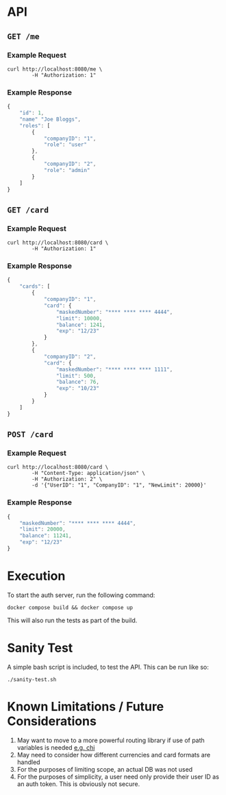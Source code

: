 # API

## `GET /me`

### Example Request

```
curl http://localhost:8080/me \
        -H "Authorization: 1"
```

### Example Response
```javascript
{
    "id": 1,
    "name" "Joe Bloggs",
    "roles": [
        {
            "companyID": "1",
            "role": "user"
        },
        {
            "companyID": "2",
            "role": "admin"
        }
    ]
}
```

## `GET /card`

### Example Request

```
curl http://localhost:8080/card \
        -H "Authorization: 1"
```

### Example Response

```javascript
{
    "cards": [
        {
            "companyID": "1",
            "card": {
                "maskedNumber": "**** **** **** 4444",
                "limit": 10000,
                "balance": 1241,
                "exp": "12/23"
            }
        },
        {
            "companyID": "2",
            "card": {
                "maskedNumber": "**** **** **** 1111",
                "limit": 500,
                "balance": 76,
                "exp": "10/23"
            }
        }
    ]
}
```

## `POST /card`

### Example Request

```
curl http://localhost:8080/card \
        -H "Content-Type: application/json" \
        -H "Authorization: 2" \
        -d '{"UserID": "1", "CompanyID": "1", "NewLimit": 20000}'
```

### Example Response

```javascript
{
    "maskedNumber": "**** **** **** 4444",
    "limit": 20000,
    "balance": 11241,
    "exp": "12/23"
}
```

# Execution

To start the auth server, run the following command:

    docker compose build && docker compose up

This will also run the tests as part of the build.

# Sanity Test

A simple bash script is included, to test the API. This can be run like so:

    ./sanity-test.sh

# Known Limitations / Future Considerations

1. May want to move to a more powerful routing library if use of path variables is needed [e.g. chi](https://github.com/go-chi/chi)
1. May need to consider how different currencies and card formats are handled
1. For the purposes of limiting scope, an actual DB was not used
1. For the purposes of simplicity, a user need only provide their user ID as an auth token. This is obviously not secure.